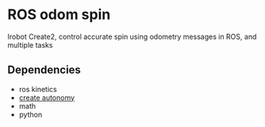 # ROS odom spin  
Irobot Create2, control accurate spin using odometry messages in ROS, and multiple tasks

## Dependencies

* ros kinetics
* [create autonomy](https://github.com/AutonomyLab/create_autonomy)
* math
* python
